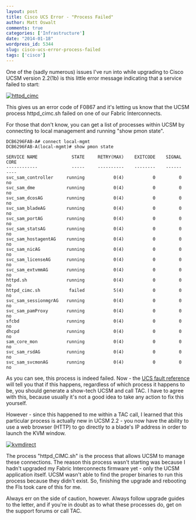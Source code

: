 ```yaml
---
layout: post
title: Cisco UCS Error - "Process Failed"
author: Matt Oswalt
comments: true
categories: ['Infrastructure']
date: "2014-01-18"
wordpress_id: 5344
slug: cisco-ucs-error-process-failed
tags: ['cisco']
---
```



One of the (sadly numerous) issues I've run into while upgrading to Cisco UCSM version 2.2(1b) is this little error message indicating that a service failed to start:

[![httpd_cimc](/assets/2014/01/httpd_cimc.png)](/assets/2014/01/httpd_cimc.png)

This gives us an error code of F0867 and it's letting us know that the UCSM process httpd_cimc.sh failed on one of our Fabric Interconnects.

For those that don't know, you can get a list of processes within UCSM by connecting to local management and running "show pmon state".
    
    DCB6296FAB-A# connect local-mgmt
    DCB6296FAB-A(local-mgmt)# show pmon state 
    
    SERVICE NAME             STATE     RETRY(MAX)    EXITCODE    SIGNAL    CORE
    ------------             -----     ----------    --------    ------    ----
    svc_sam_controller     running           0(4)           0         0      no 
    svc_sam_dme            running           0(4)           0         0      no 
    svc_sam_dcosAG         running           0(4)           0         0      no 
    svc_sam_bladeAG        running           0(4)           0         0      no 
    svc_sam_portAG         running           0(4)           0         0      no 
    svc_sam_statsAG        running           0(4)           0         0      no 
    svc_sam_hostagentAG    running           0(4)           0         0      no 
    svc_sam_nicAG          running           0(4)           0         0      no 
    svc_sam_licenseAG      running           0(4)           0         0      no 
    svc_sam_extvmmAG       running           0(4)           0         0      no 
    httpd.sh               running           0(4)           0         0      no 
    httpd_cimc.sh           failed           5(4)           0         0      no 
    svc_sam_sessionmgrAG   running           0(4)           0         0      no 
    svc_sam_pamProxy       running           0(4)           0         0      no 
    sfcbd                  running           0(4)           0         0      no 
    dhcpd                  running           0(4)           0         0      no 
    sam_core_mon           running           0(4)           0         0      no 
    svc_sam_rsdAG          running           0(4)           0         0      no 
    svc_sam_svcmonAG       running           0(4)           0         0      no

As you can see, this process is indeed failed. Now - the [UCS fault reference](http://www.cisco.com/en/US/docs/unified_computing/ucs/ts/faults/reference/2.0/UCS_SEMs.html#wp1385890) will tell you that if this happens, regardless of which process it happens to be, you should generate a show-tech UCSM and call TAC. I have to agree with this, because usually it's not a good idea to take any action to fix this yourself.

However - since this happened to me within a TAC call, I learned that this particular process is actually new in UCSM 2.2 - you now have the ability to use a web browser (HTTP) to go directly to a blade's IP address in order to launch the KVM window.

[![kvmdirect](/assets/2014/01/kvmdirect.png)](/assets/2014/01/kvmdirect.png)

The process "httpd_CIMC.sh" is the process that allows UCSM to manage these connections. The reason this process wasn't starting was because I hadn't upgraded my Fabric Interconnects firmware yet - only the UCSM application itself. UCSM wasn't able to find the proper binaries to run this process because they didn't exist. So, finishing the upgrade and rebooting the FIs took care of this for me.

Always err on the side of caution, however. Always follow upgrade guides to the letter, and if you're in doubt as to what these processes do, get on the support forums or call TAC.
